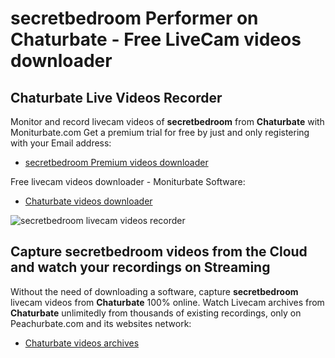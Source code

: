 # secretbedroom Performer on Chaturbate - Free LiveCam videos downloader

## Chaturbate Live Videos Recorder

Monitor and record livecam videos of **secretbedroom** from **Chaturbate** with Moniturbate.com
Get a premium trial for free by just and only registering with your Email address:
* [secretbedroom Premium videos downloader](https://moniturbate.com/request-demo-licence-key.html)

Free livecam videos downloader - Moniturbate Software:
* [Chaturbate videos downloader](https://moniturbate.com/moniturbate-download-software.html)

![secretbedroom livecam videos recorder](https://peachurnet.com/templates/moniturbate-software.png)


## Capture secretbedroom videos from the Cloud and watch your recordings on Streaming

Without the need of downloading a software, capture **secretbedroom** livecam videos from **Chaturbate** 100% online.
Watch Livecam archives from **Chaturbate** unlimitedly from thousands of existing recordings, only on Peachurbate.com and its websites network:
* [Chaturbate videos archives](https://peachurnet.com/)